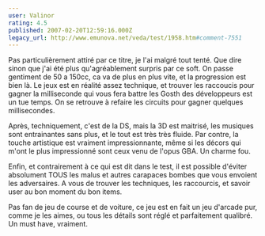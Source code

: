 ```yaml
---
user: Valinor
rating: 4.5
published: 2007-02-20T12:59:16.000Z
legacy_url: http://www.emunova.net/veda/test/1958.htm#comment-7551
---
```

Pas particulièrement attiré par ce titre, je l'ai malgré tout tenté. Que dire sinon que j'ai été plus qu'agréablement surpris par ce soft.
On passe gentiment de 50 a 150cc, ca va de plus en plus vite, et la progression est bien là. Le jeux est en réalité assez technique, et trouver les raccoucis pour gagner la milliseconde qui vous fera battre les Gosth des développeurs est un tue temps. On se retrouve à refaire les circuits pour gagner quelques millisecondes.

Après, techniquement, c'est de la DS, mais la 3D est maitrisé, les musiques sont entrainantes sans plus, et le tout est très très fluide. Par contre, la touche artistique est vraiment impressionnante, même si les décors qui m'ont le plus impressionné sont ceux venu de l'opus GBA. Un charme fou.

Enfin, et contrairement à ce qui est dit dans le test, il est possible d'éviter absolument TOUS les malus et autres carapaces bombes que vous envoient les adversaires. A vous de trouver les techniques, les raccourcis, et savoir user au bon moment du bon items.

Pas fan de jeu de course et de voiture, ce jeu est en fait un jeu d'arcade pur, comme je les aimes, ou tous les détails sont réglé et parfaitement qualibré. Un must have, vraiment.